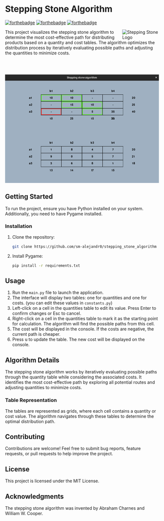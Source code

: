 # Stepping Stone Algorithm

[![forthebadge](https://forthebadge.com/images/badges/made-with-python.svg)](https://www.python.org/)
[![forthebadge](https://forthebadge.com/images/badges/license-mit.svg)](./LICENSE.md)
[![forthebadge](https://forthebadge.com/images/badges/built-with-love.svg)](https://forthebadge.com)

<img src="logo.avif" align="right"
     alt="Stepping Stone Logo" width="120">

This project visualizes the stepping stone algorithm to determine the most cost-effective path for distributing products based on a quantity and cost tables. The algorithm optimizes the distribution process by iteratively evaluating possible paths and adjusting the quantities to minimize costs.

<br/>
<br/>

<p align="center">
  <img src="program_image.png" alt="Program Screenshot">
</p>

## Getting Started

To run the project, ensure you have Python installed on your system. Additionally, you need to have Pygame installed.

### Installation

1. Clone the repository:

    ```bash
    git clone https://github.com/sm-alejandr0/stepping_stone_algorithm
    ```

2. Install Pygame:

    ```bash
    pip install -r requirements.txt
    ```

## Usage

1. Run the `main.py` file to launch the application.
2. The interface will display two tables: one for quantities and one for costs.
   (you can edit these values in `constants.py`)
3. Left-click on a cell in the quantities table to edit its value. Press Enter to confirm changes or Esc to cancel.
4. Right-click on a cell in the quantities table to mark it as the starting point for calculation. The algorithm will find the possible paths from this cell.
5. The cost will be displayed in the console. If the costs are negative, the current path is cheaper.
6. Press <kbd>u</kbd> to update the table. The new cost will be displayed on the console.

## Algorithm Details

The stepping stone algorithm works by iteratively evaluating possible paths through the quantity table while considering the associated costs. It identifies the most cost-effective path by exploring all potential routes and adjusting quantities to minimize costs.

### Table Representation

The tables are represented as grids, where each cell contains a quantity or cost value. The algorithm navigates through these tables to determine the optimal distribution path.

## Contributing

Contributions are welcome! Feel free to submit bug reports, feature requests, or pull requests to help improve the project.

## License

This project is licensed under the MIT License.

## Acknowledgments

The stepping stone algorithm was invented by Abraham Charnes and William W. Cooper.
